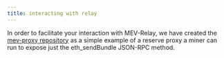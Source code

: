 ```yaml
---
title: interacting with relay
---
```


In order to facilitate your interaction with MEV-Relay, we have created the [mev-proxy repository](https://github.com/flashbots/mev-proxy) as a simple example of a reserve proxy a miner can run to expose just the eth_sendBundle JSON-RPC method.

